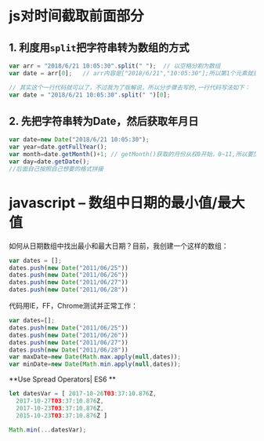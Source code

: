 # js对时间截取前面部分

## 1. 利度用`split`把字符串转为数组的方式

```js
var arr = "2018/6/21 10:05:30".split(" ");  // 以空格分割为数组
var date = arr[0];   // arr内容是["2018/6/21","10:05:30"];所以第1个元素就是2018/6/21

// 其实这个一行代码就可以了，不过我为了版解说，所以分步骤去写的,一行代码写法如下：
var date = "2018/6/21 10:05:30".split(" ")[0];
```

## 2. 先把字符串转为Date，然后获取年月日

```js
var date=new Date("2018/6/21 10:05:30");
var year=date.getFullYear();
var month=date.getMonth()+1; // getMonth()获取的月份从权0开始，0~11,所以要加一
var day=date.getDate();
//后面自己按照自己想要的格式拼接

```

# javascript – 数组中日期的最小值/最大值

如何从日期数组中找出最小和最大日期？目前，我创建一个这样的数组：

```javascript
var dates = [];
dates.push(new Date("2011/06/25"))
dates.push(new Date("2011/06/26"))
dates.push(new Date("2011/06/27"))
dates.push(new Date("2011/06/28"))
```

代码用IE，FF，Chrome测试并正常工作：

```javascript
var dates=[];
dates.push(new Date("2011/06/25"))
dates.push(new Date("2011/06/26"))
dates.push(new Date("2011/06/27"))
dates.push(new Date("2011/06/28"))
var maxDate=new Date(Math.max.apply(null,dates));
var minDate=new Date(Math.min.apply(null,dates));
```

**Use Spread Operators| ES6 **

```javascript
let datesVar = [ 2017-10-26T03:37:10.876Z,
  2017-10-27T03:37:10.876Z,
  2017-10-23T03:37:10.876Z,
  2015-10-23T03:37:10.876Z ]

Math.min(...datesVar);
```

